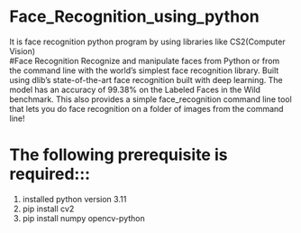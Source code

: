 # Face_Recognition_using_python
It is face recognition python program by using libraries like CS2(Computer Vision)  
#Face Recognition
Recognize and manipulate faces from Python or from the command line with
the world’s simplest face recognition library.
Built using dlib’s state-of-the-art face recognition
built with deep learning. The model has an accuracy of 99.38% on the
Labeled Faces in the Wild benchmark.
This also provides a simple face_recognition command line tool that lets
you do face recognition on a folder of images from the command line!

# The following prerequisite is required:::

1. installed python version 3.11
2. pip install cv2
3. pip install numpy opencv-python






